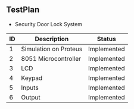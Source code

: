 ## TestPlan
- Security Door Lock System 

| ID | Description | Status |
| --- | --- | --- |
| 1 | Simulation on Proteus | Implemented |
| 2 | 8051 Microcontroller  | Implemented |
| 3 | LCD | Implemented |
| 4 | Keypad | Implemented |
| 5 | Inputs  | Implemented |
| 6 |Output | Implemented |

